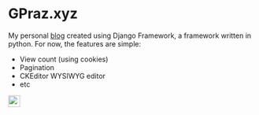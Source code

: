 # GPraz.xyz #

My personal [blog](https://gpraz.xyz) created using Django Framework, a 
framework written in python. For now, the features are simple:

* View count (using cookies)
* Pagination
* CKEditor WYSIWYG editor
* etc

<img src="https://gpraz.xyz/static/image/gpraz.png" height="24px">
